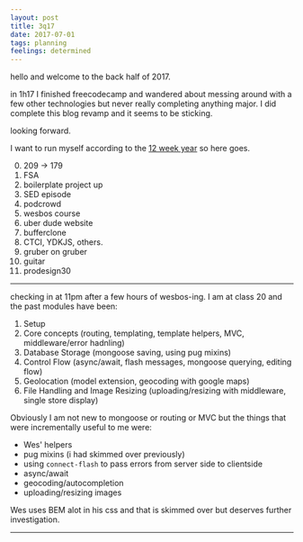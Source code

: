 ```yaml
---
layout: post
title: 3q17
date: 2017-07-01
tags: planning
feelings: determined
---
```


hello and welcome to the back half of 2017.

in 1h17 I finished freecodecamp and wandered about messing around with a few other technologies but never really completing anything major. I did complete this blog revamp and it seems to be sticking.

looking forward.

I want to run myself according to the [12 week year](https://smile.amazon.com/dp/B00CU9P31K/ref=dp-kindle-redirect?_encoding=UTF8&btkr=1) so here goes.

0. 209 -> 179
1. FSA
2. boilerplate project up
3. SED episode
4. podcrowd
5. wesbos course
6. uber dude website
7. bufferclone
8. CTCI, YDKJS, others.
9. gruber on gruber
10. guitar
11. prodesign30

---

checking in at 11pm after a few hours of wesbos-ing. I am at class 20 and the past modules have been:
1. Setup
2. Core concepts (routing, templating, template helpers, MVC, middleware/error hadnling)
3. Database Storage (mongoose saving, using pug mixins)
4. Control Flow (async/await, flash messages, mongoose querying, editing flow)
5. Geolocation (model extension, geocoding with google maps)
6. File Handling and Image Resizing (uploading/resizing with middleware, single store display)

Obviously I am not new to mongoose or routing or MVC but the things that were incrementally useful to me were:
- Wes' helpers
- pug mixins (i had skimmed over previously)
- using `connect-flash` to pass errors from server side to clientside
- async/await
- geocoding/autocompletion
- uploading/resizing images

Wes uses BEM alot in his css and that is skimmed over but deserves further investigation.

---
